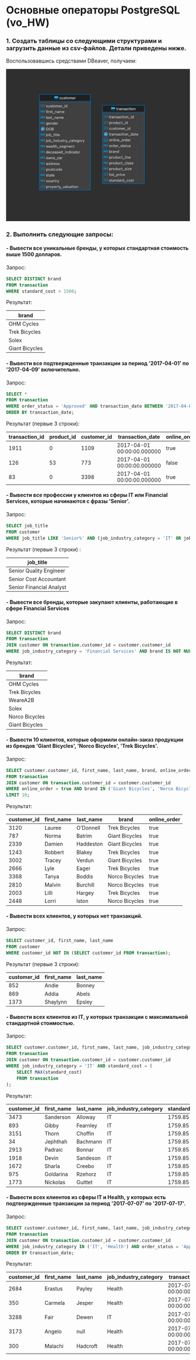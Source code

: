 # Основные операторы PostgreSQL (vo_HW)

### 1. Создать таблицы со следующими структурами и загрузить данные из csv-файлов. Детали приведены ниже.

Воспользовавшись средствами DBeaver, получаем:

![img.png](images/tables.png)

### 2. Выполнить следующие запросы:

#### - Вывести все уникальные бренды, у которых стандартная стоимость выше 1500 долларов.

Запрос:
```sql
SELECT DISTINCT brand
FROM transaction
WHERE standard_cost > 1500;
```
Результат:

| brand |
|---| 
| OHM Cycles | 
| Trek Bicycles |
| Solex |
| Giant Bicycles |

#### - Вывести все подтвержденные транзакции за период '2017-04-01' по '2017-04-09' включительно.

Запрос:
```sql
SELECT *
FROM transaction
WHERE order_status = 'Approved' AND transaction_date BETWEEN '2017-04-01' AND '2017-04-09'
ORDER BY transaction_date;
```
Результат (первые 3 строки):

| transaction_id | product_id | customer_id | transaction_date | online_order | order_status | brand | product_line | product_class | product_size | list_price | standard_cost |
| --- | --- | --- | --- | --- | --- | --- | --- | --- | --- | --- | --- |
| 1911 | 0 | 1109 | 2017-04-01 00:00:00.000000 | true | Approved | Norco Bicycles | Road | medium | medium | 543.39 | 407.54 |
| 126 | 53 | 773 | 2017-04-01 00:00:00.000000 | false | Approved | OHM Cycles | Standard | medium | medium | 795.34 | 101.58 |
| 83 | 0 | 3398 | 2017-04-01 00:00:00.000000 | true | Approved | OHM Cycles | Standard | medium | medium | 235.63 | 125.07 |

#### - Вывести все профессии у клиентов из сферы IT или Financial Services, которые начинаются с фразы 'Senior'.

Запрос:
```sql
SELECT job_title
FROM customer
WHERE job_title LIKE 'Senior%' AND (job_industry_category = 'IT' OR job_industry_category = 'Financial Services');
```
Результат (первые 3 строки) :

| job_title               |
|-------------------------|
| Senior Quality Engineer |
| Senior Cost Accountant  |
| Senior Financial Analyst |

#### - Вывести все бренды, которые закупают клиенты, работающие в сфере Financial Services

Запрос:
```sql
SELECT DISTINCT brand
FROM transaction
JOIN customer ON transaction.customer_id = customer.customer_id
WHERE job_industry_category = 'Financial Services' AND brand IS NOT NULL;
```
Результат:

| brand |
| --- |
| OHM Cycles |
| Trek Bicycles |
| WeareA2B |
| Solex |
| Norco Bicycles |
| Giant Bicycles |


#### - Вывести 10 клиентов, которые оформили онлайн-заказ продукции из брендов 'Giant Bicycles', 'Norco Bicycles', 'Trek Bicycles'.

Запрос:
```sql
SELECT customer.customer_id, first_name, last_name, brand, online_order
FROM transaction
JOIN customer ON transaction.customer_id = customer.customer_id
WHERE online_order = true AND brand IN ('Giant Bicycles', 'Norco Bicycles', 'Trek Bicycles')
LIMIT 10;
```
Результат:

| customer_id | first_name | last_name | brand | online_order |
|------------|-----------|----------| --- |-------------|
| 3120       | Lauree    | O'Donnell | Trek Bicycles | true        |
| 787        | Norma     | Batrim   | Giant Bicycles | true        |
| 2339       | Damien    | Haddeston | Giant Bicycles | true        |
| 1243       | Robbert   | Blakey   | Trek Bicycles | true        |
| 3002       | Tracey    | Verdun   | Giant Bicycles | true        |
| 2666       | Lyle      | Eager    | Trek Bicycles | true        |
| 3368       | Tanya     | Boddis   | Norco Bicycles | true        |
| 2810       | Malvin    | Burchill | Norco Bicycles | true        |
| 2003       | Lilli     | Hargey   | Trek Bicycles | true        |
| 2448       | Lorri     | Iston    | Norco Bicycles | true        |

#### - Вывести всех клиентов, у которых нет транзакций.

Запрос:
```sql
SELECT customer_id, first_name, last_name
FROM customer
WHERE customer_id NOT IN (SELECT customer_id FROM transaction);
```
Результат (первые 3 строки):

| customer_id | first_name | last_name |
|------------|-----------|----------|
| 852        | Andie     | Bonney   |
| 869        | Addia     | Abels    |
| 1373       | Shaylynn  | Epsley   |



#### - Вывести всех клиентов из IT, у которых транзакции с максимальной стандартной стоимостью.

Запрос:
```sql
SELECT customer.customer_id, first_name, last_name, job_industry_category,  standard_cost
FROM transaction
JOIN customer ON transaction.customer_id = customer.customer_id
WHERE job_industry_category = 'IT' AND standard_cost = (
    SELECT MAX(standard_cost)
    FROM transaction
);
```
Результат:

| customer_id | first_name | last_name | job_industry_category | standard_cost |
| --- | --- | --- | --- | --- |
| 3473 | Sanderson | Alloway | IT | 1759.85 |
| 893 | Gibby | Fearnley | IT | 1759.85 |
| 3151 | Thorn | Choffin | IT | 1759.85 |
| 34 | Jephthah | Bachmann | IT | 1759.85 |
| 2913 | Padraic | Bonnar | IT | 1759.85 |
| 1918 | Devin | Sandeson | IT | 1759.85 |
| 1672 | Sharla | Creebo | IT | 1759.85 |
| 975 | Goldarina | Rzehorz | IT | 1759.85 |
| 1773 | Nickolas | Guittet | IT | 1759.85 |


#### - Вывести всех клиентов из сферы IT и Health, у которых есть подтвержденные транзакции за период '2017-07-07' по '2017-07-17'.

Запрос:
```sql
SELECT customer.customer_id, first_name, last_name, job_industry_category, transaction_date, order_status
FROM transaction
JOIN customer ON transaction.customer_id = customer.customer_id
WHERE job_industry_category IN ('IT', 'Health') AND order_status = 'Approved' AND transaction_date BETWEEN '2017-07-07' AND '2017-07-17'
ORDER BY transaction_date;
```
Результат:

| customer_id | first_name| last_name | job_industry_category	 | transaction_date | order_status |
|------|--------|--------|---| ------- | ----------- |
| 2684	 | Erastus | Payley | Health | 2017-07-07 00:00:00.000000	| Approved |
| 350	 | Carmela	 | Jesper	|Health | 2017-07-07 00:00:00.000000 | Approved |
| 3288 | 	Fair  | Dewen	|IT	| 2017-07-07 00:00:00.000000 | Approved|
| 3173 | 	Angelo	| null	|Health	 | 2017-07-07 00:00:00.000000 | Approved |
| 300	 | Malachi	|Hadcroft	|Health	| 2017-07-07 00:00:00.000000 | Approved |
